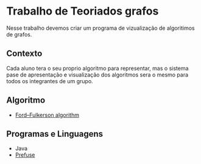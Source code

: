 # Trabalho de Teoriados grafos
Nesse trabalho devemos criar um programa de vizualização de algoritimos de grafos.

## Contexto
Cada aluno tera o seu proprio algoritmo para representar, mas o sistema pase de apresentação e visualização dos algoritmos sera o mesmo para todos os integrantes de um grupo.

## Algoritmo
* [Ford–Fulkerson algorithm](https://en.wikipedia.org/wiki/Ford%E2%80%93Fulkerson_algorithm)


## Programas e Linguagens
* Java
* [Prefuse](https://github.com/prefuse/Prefuse)
